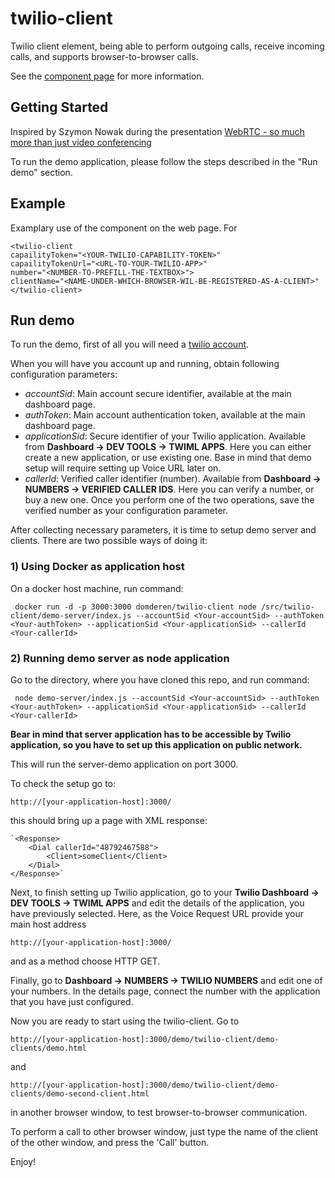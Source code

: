 twilio-client
================

Twilio client element, being able to perform outgoing calls, receive incoming calls,
and supports browser-to-browser calls.

See the [component page](http://domderen.github.io/components/twilio-client) for more information.

## Getting Started

Inspired by Szymon Nowak during the presentation [WebRTC - so much more than just video conferencing](http://vimeo.com/111287617)

To run the demo application, please follow the steps described in the "Run demo" section.

## Example

Examplary use of the component on the web page. For 

    <twilio-client
    capailityToken="<YOUR-TWILIO-CAPABILITY-TOKEN>"
    capailityTokenUrl="<URL-TO-YOUR-TWILIO-APP>"
    number="<NUMBER-TO-PREFILL-THE-TEXTBOX>">
    clientName="<NAME-UNDER-WHICH-BROWSER-WIL-BE-REGISTERED-AS-A-CLIENT>"</twilio-client>
    
## Run demo

 To run the demo, first of all you will need a [twilio account](https://www.twilio.com/user/account).
 
 When you will have you account up and running, obtain following configuration parameters:
 - *accountSid*: Main account secure identifier, available at the main dashboard page.
 - *authToken*: Main account authentication token, available at the main dashboard page.
 - *applicationSid*: Secure identifier of your Twilio application. Available from **Dashboard -> DEV TOOLS -> TWIML APPS**. Here you can either create a new application, or use existing one. Base in mind that demo setup will require setting up Voice URL later on.
 - *callerId*: Verified caller identifier (number). Available from **Dashboard -> NUMBERS -> VERIFIED CALLER IDS**. Here you can verify a number, or buy a new one. Once you perform one of the two operations, save the verified number as your configuration parameter.
 
After collecting necessary parameters, it is time to setup demo server and clients. There are two possible ways of doing it:
 
### 1) Using Docker as application host
 
On a docker host machine, run command:
 
     docker run -d -p 3000:3000 domderen/twilio-client node /src/twilio-client/demo-server/index.js --accountSid <Your-accountSid> --authToken <Your-authToken> --applicationSid <Your-applicationSid> --callerId <Your-callerId>

### 2) Running demo server as node application
 
Go to the directory, where you have cloned this repo, and run command:
 
     node demo-server/index.js --accountSid <Your-accountSid> --authToken <Your-authToken> --applicationSid <Your-applicationSid> --callerId <Your-callerId>
      
**Bear in mind that server application has to be accessible by Twilio application, so you have to set up this application on public network.**

This will run the server-demo application on port 3000.
 
To check the setup go to: 

    http://[your-application-host]:3000/
 
 this should bring up a page with XML response:
 
    `<Response>
        <Dial callerId="48792467588">
            <Client>someClient</Client>
        </Dial>
    </Response>`
     
Next, to finish setting up Twilio application, go to your **Twilio Dashboard -> DEV TOOLS -> TWIML APPS** and edit the details of the application, you have previously selected. Here, as the Voice Request URL provide your main host address 
    
    http://[your-application-host]:3000/
     
and as a method choose HTTP GET.
 
Finally, go to **Dashboard -> NUMBERS -> TWILIO NUMBERS** and edit one of your numbers. In the details page, connect the number with the application that you have just configured.
 
Now you are ready to start using the twilio-client. Go to 

    http://[your-application-host]:3000/demo/twilio-client/demo-clients/demo.html

and 

    http://[your-application-host]:3000/demo/twilio-client/demo-clients/demo-second-client.html

in another browser window, to test browser-to-browser communication.
 
To perform a call to other browser window, just type the name of the client of the other window, and press the 'Call' button.
 
Enjoy!
